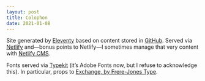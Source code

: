 ```yaml
---
layout: post
title: Colophon
date: 2021-01-08
---
```


Site generated by [Eleventy](https://www.11ty.dev/) based on content stored in [GitHub](https://github.com/lchski/lucascherkewsi.com). Served via [Netlify](https://www.netlify.com/) and—bonus points to Netlify—I sometimes manage that very content with [Netlify CMS](https://www.netlifycms.org/).

Fonts served via [Typekit](https://typekit.com/) (it’s Adobe Fonts now, but I refuse to acknowledge this). In particular, props to [Exchange, by Frere-Jones Type](https://frerejones.com/families/exchange).
